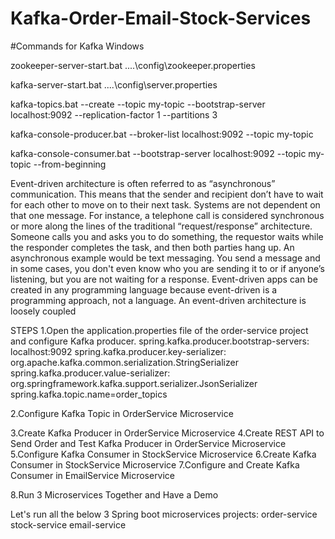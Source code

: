 # Kafka-Order-Email-Stock-Services

#Commands for Kafka Windows

zookeeper-server-start.bat ..\..\config\zookeeper.properties

kafka-server-start.bat ..\..\config\server.properties

kafka-topics.bat --create --topic my-topic --bootstrap-server localhost:9092 --replication-factor 1 --partitions 3

kafka-console-producer.bat --broker-list localhost:9092 --topic my-topic

kafka-console-consumer.bat --bootstrap-server localhost:9092 --topic my-topic --from-beginning

Event-driven architecture is often referred to as “asynchronous” communication. This means that the sender and recipient don’t have to wait for each other to move on to their next task. Systems are not dependent on that one message. For instance, a telephone call is considered synchronous or more along the lines of the traditional “request/response” architecture. Someone calls you and asks you to do something, the requestor waits while the responder completes the task, and then both parties hang up. An asynchronous example would be text messaging. You send a message and in some cases, you don't even know who you are sending it to or if anyone’s listening, but you are not waiting for a response.
Event-driven apps can be created in any programming language because event-driven is a programming approach, not a language. An event-driven architecture is loosely coupled


STEPS
1.Open the application.properties file of the order-service project and configure Kafka producer.
spring.kafka.producer.bootstrap-servers: localhost:9092
spring.kafka.producer.key-serializer: org.apache.kafka.common.serialization.StringSerializer
spring.kafka.producer.value-serializer: org.springframework.kafka.support.serializer.JsonSerializer
spring.kafka.topic.name=order_topics

2.Configure Kafka Topic in OrderService Microservice

3.Create Kafka Producer in OrderService Microservice
4.Create REST API to Send Order and Test Kafka Producer in OrderService Microservice
5.Configure Kafka Consumer in StockService Microservice
6.Create Kafka Consumer in StockService Microservice
7.Configure and Create Kafka Consumer in EmailService Microservice

8.Run 3 Microservices Together and Have a Demo

Let's run all the below 3 Spring boot microservices projects:
order-service
stock-service
email-service
